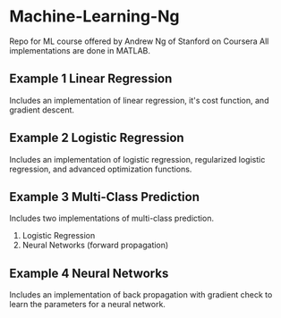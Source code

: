 # Machine-Learning-Ng
Repo for ML course offered by Andrew Ng of Stanford on Coursera
All implementations are done in MATLAB.

## Example 1 Linear Regression

Includes an implementation of linear regression, it's cost function, and gradient descent.

## Example 2 Logistic Regression

Includes an implementation of logistic regression, regularized logistic regression, and advanced optimization functions.

## Example 3 Multi-Class Prediction

Includes two implementations of multi-class prediction.  
1. Logistic Regression  
2. Neural Networks (forward propagation)

## Example 4 Neural Networks

Includes an implementation of back propagation with gradient check to learn the parameters for a neural network.